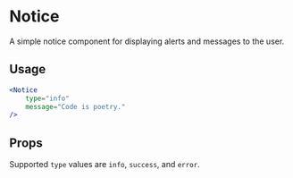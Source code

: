 # Notice

A simple notice component for displaying alerts and messages to the user.

## Usage

```jsx
<Notice
    type="info"
    message="Code is poetry."
/>
```

## Props

Supported `type` values are `info`, `success`, and `error`.